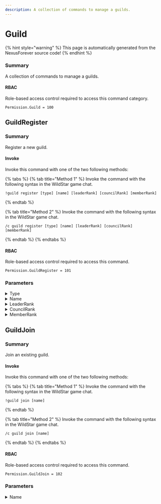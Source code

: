 ```yaml
---
description: A collection of commands to manage a guilds.
---
```


# Guild

{% hint style="warning" %}
This page is automatically generated from the NexusForever source code!
{% endhint %}

### Summary

A collection of commands to manage a guilds.

#### RBAC

Role-based access control required to access this command category.

```
Permission.Guild = 100
```

## GuildRegister

### Summary

Register a new guild.

#### Invoke

Invoke this command with one of the two following methods:

{% tabs %}
{% tab title="Method 1" %}
Invoke the command with the following syntax in the WildStar game chat.

```
!guild register [type] [name] [leaderRank] [councilRank] [memberRank]
```
{% endtab %}

{% tab title="Method 2" %}
Invoke the command with the following syntax in the WildStar game chat.

```
/c guild register [type] [name] [leaderRank] [councilRank] [memberRank]
```
{% endtab %}
{% endtabs %}

#### RBAC

Role-based access control required to access this command.

```
Permission.GuildRegister = 101
```

### Parameters

<details>

<summary>Type</summary>

#### Summary

Guild type to create.

#### Optional

No

</details>

<details>

<summary>Name</summary>

#### Summary

Name of newly created guild.

#### Optional

No

</details>

<details>

<summary>LeaderRank</summary>

#### Summary

The parameter has no summary.

#### Optional

Yes

</details>

<details>

<summary>CouncilRank</summary>

#### Summary

The parameter has no summary.

#### Optional

Yes

</details>

<details>

<summary>MemberRank</summary>

#### Summary

The parameter has no summary.

#### Optional

Yes

</details>

## GuildJoin

### Summary

Join an existing guild.

#### Invoke

Invoke this command with one of the two following methods:

{% tabs %}
{% tab title="Method 1" %}
Invoke the command with the following syntax in the WildStar game chat.

```
!guild join [name]
```
{% endtab %}

{% tab title="Method 2" %}
Invoke the command with the following syntax in the WildStar game chat.

```
/c guild join [name]
```
{% endtab %}
{% endtabs %}

#### RBAC

Role-based access control required to access this command.

```
Permission.GuildJoin = 102
```

### Parameters

<details>

<summary>Name</summary>

#### Summary

Name of guild to join.

#### Optional

No

</details>

